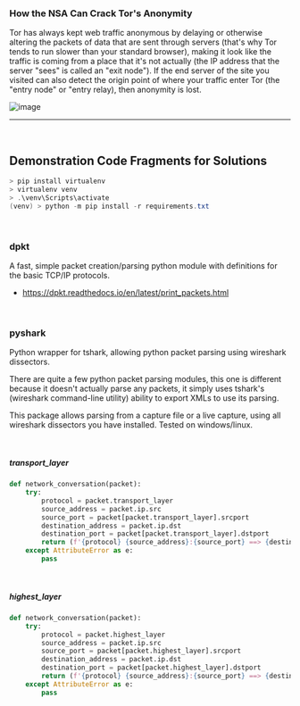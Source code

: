 ### How the NSA Can Crack Tor's Anonymity

Tor has always kept web traffic anonymous by delaying or otherwise altering the packets of data that are sent through servers (that's why Tor tends to run slower than your standard browser), making it look like the traffic is coming from a place that it's not actually (the IP address that the server "sees" is called an "exit node"). If the end server of the site you visited can also detect the origin point of where your traffic enter Tor (the "entry node" or "entry relay), then anonymity is lost.

![image](https://user-images.githubusercontent.com/41619898/85376469-b6715000-b572-11ea-8719-ef729b687dfa.png)

------

<br/>

## Demonstration Code Fragments for Solutions

```powershell
> pip install virtualenv
> virtualenv venv
> .\venv\Scripts\activate
(venv) > python -m pip install -r requirements.txt
```

<br/>

### dpkt

A fast, simple packet creation/parsing python module with definitions for the basic TCP/IP protocols.

- https://dpkt.readthedocs.io/en/latest/print_packets.html

<br/>

### pyshark

Python wrapper for tshark, allowing python packet parsing using wireshark dissectors.

There are quite a few python packet parsing modules, this one is different because it doesn't actually parse any packets, it simply uses tshark's (wireshark command-line utility) ability to export XMLs to use its parsing.

This package allows parsing from a capture file or a live capture, using all wireshark dissectors you have installed. Tested on windows/linux.

<br/>

##### transport_layer

```python
def network_conversation(packet):
    try:
        protocol = packet.transport_layer
        source_address = packet.ip.src
        source_port = packet[packet.transport_layer].srcport
        destination_address = packet.ip.dst
        destination_port = packet[packet.transport_layer].dstport
        return (f'{protocol} {source_address}:{source_port} ==> {destination_address}:{destination_port}')
    except AttributeError as e:
        pass
```

<br/>

##### highest_layer

```python
def network_conversation(packet):
    try:
        protocol = packet.highest_layer
        source_address = packet.ip.src
        source_port = packet[packet.highest_layer].srcport
        destination_address = packet.ip.dst
        destination_port = packet[packet.highest_layer].dstport
        return (f'{protocol} {source_address}:{source_port} ==> {destination_address}:{destination_port}')
    except AttributeError as e:
        pass
```

